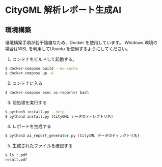 # CityGML 解析レポート生成AI

## 環境構築

環境構築手順が若干複雑なため、Docker を使用しています。
Windows 環境の場合はWSL を利用してUbuntu を使用するようにしてください。

1. コンテナをビルドして起動する。
```bash
$ docker-compose build --no-cache
$ docker-compose up -d
```

2. コンテナに入る
```bash
$ docker-compose exec ai-reporter bash
```

3. 前処理を実行する
```bash
$ python3 install.py --help
$ python3 install.py (CityGML データのディレクトリ名)
```

4. レポートを生成する
```bash
$ python3 ai_report_generator.py (CityGML データのディレクトリ名)
```

5. 生成されたファイルを確認する

```bash
$ ls *.pdf
result.pdf
```

